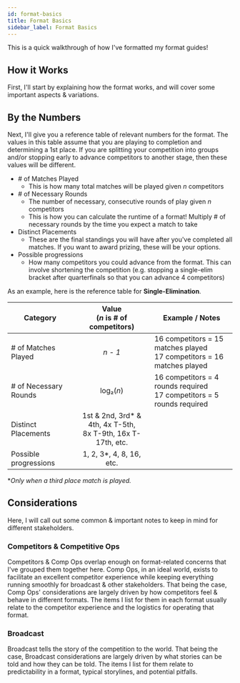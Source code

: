 ```yaml
---
id: format-basics
title: Format Basics
sidebar_label: Format Basics
---
```


This is a quick walkthrough of how I've formatted my format guides!

## How it Works

First, I'll start by explaining how the format works, and will cover some important aspects & variations.

## By the Numbers

Next, I'll give you a reference table of relevant numbers for the format.
The values in this table assume that you are playing to completion and determining a 1st place.
If you are splitting your competition into groups and/or stopping early to advance competitors to another stage, then these values will be different.

* \# of Matches Played
  * This is how many total matches will be played given *n* competitors
* \# of Necessary Rounds
  * The number of necessary, consecutive rounds of play given *n* competitors
  * This is how you can calculate the runtime of a format! Multiply # of necessary rounds by the time you expect a match to take
* Distinct Placements
  * These are the final standings you will have after you've completed all matches. If you want to award prizing, these will be your options.
* Possible progressions
  * How many competitors you could advance from the format. This can involve shortening the competition (e.g. stopping a single-elim bracket after quarterfinals so that you can advance 4 competitors)

As an example, here is the reference table for **Single-Elimination**.

| Category              |      Value <br />(*n* is # of competitors)                |   Example / Notes |
| -------------         | :-----------:             | ----- |
| # of Matches Played   | *n - 1*                   | 16 competitors = 15 matches played <br />17 competitors = 16 matches played |
| # of Necessary Rounds    |   log₂(*n*)               | 16 competitors = 4 rounds required <br /> 17 competitors = 5 rounds required |
| Distinct Placements   |   1st & 2nd, 3rd* & 4th, 4x T-5th,<br />8x T-9th, 16x T-17th, etc.       |   |
| Possible progressions | 1, 2, 3*, 4, 8, 16, etc.   |

**Only when a third place match is played.*

## Considerations

Here, I will call out some common & important notes to keep in mind for different stakeholders.

### Competitors & Competitive Ops

Competitors & Comp Ops overlap enough on format-related concerns that I've grouped them together here.
Comp Ops, in an ideal world, exists to facilitate an excellent competitor experience while keeping everything running smoothly for broadcast & other stakeholders.
That being the case, Comp Ops' considerations are largely driven by how competitors feel & behave in different formats.
The items I list for them in each format usually relate to the competitor experience and the logistics for operating that format.

### Broadcast

Broadcast tells the story of the competition to the world.
That being the case, Broadcast considerations are largely driven by what stories can be told and how they can be told.
The items I list for them relate to predictability in a format, typical storylines, and potential pitfalls.
